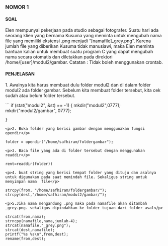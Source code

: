 <h3>NOMOR 1</h3>
<h4>SOAL</h4>
<p>Elen mempunyai pekerjaan pada studio sebagai fotografer. Suatu hari ada seorang klien yang bernama Kusuma yang meminta untuk mengubah nama file yang memiliki ekstensi .png menjadi “[namafile]_grey.png”. Karena jumlah file yang diberikan Kusuma tidak manusiawi, maka Elen meminta bantuan kalian untuk membuat suatu program C yang dapat mengubah nama secara otomatis dan diletakkan pada direktori /home/[user]/modul2/gambar.
Catatan : Tidak boleh menggunakan crontab.</p>

<h4>PENJELASAN</h4>
<p>1. Awalnya kita harus membuat dulu folder modul2 dan di dalam folder modul2 ada folder gambar. Sebelum kita membuat folder tersebut, kita cek sudah atau belum folder tersebut.</p>
```
    if (stat("modul2", &st) == -1) {
        mkdir("modul2",0777);
        mkdir("modul2/gambar", 0777);

    }
```
<p>2. Buka folder yang berisi gambar dengan menggunakan fungsi opendir</p>
```
	folder = opendir("/home/safhiram/foldergambar");
```
<p>3. Baca file yang ada di folder tersebut dengan menggunakan readdir</p>
```
	rent=readdir(folder))
```
<p>4. buat string yang berisi tempat folder yang dituju dan asalnya untuk digunakan pada saat memindah file. Sekaligus string untuk menyimpan nama  file</p>
```
    strcpy(from, "/home/safhiram/foldergambar/");
    strcpy(dest,"/home/safhiram/modul2/gambar/");
```
<p>5.Jika nama mengandung .png maka pada namafile akan ditambah _grey.png. sekaligus dipindahkan ke folder tujuan dari folder asal</p>
```
 	strcat(from,nama);
    strncpy(namafile,nama,jumlah-4);
    strcat(namafile,"_grey.png");
    strcat(dest,namafile);
    printf("%s %s\n",from,dest);
    rename(from,dest);
```